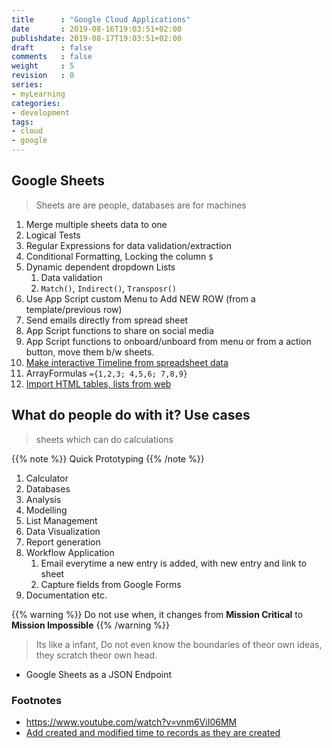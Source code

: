 ```yaml
---
title      : "Google Cloud Applications"
date       : 2019-08-16T19:03:51+02:00
publishdate: 2019-08-17T19:03:51+02:00
draft      : false
comments   : false
weight     : 5
revision   : 0
series:
- myLearning
categories:
- development
tags:
- cloud
- google
---
```


## Google Sheets

> Sheets are are people, databases are for machines


1. Merge multiple sheets data to one
2. Logical Tests
3. Regular Expressions for data validation/extraction
4. Conditional Formatting, Locking the column `$`
5. Dynamic dependent dropdown Lists
   1. Data validation
   2. `Match()`, `Indirect()`, `Transposr()`
6. Use App Script custom Menu to Add NEW ROW (from a template/previous row)
7. Send emails directly from spread sheet
8. App Script functions to share on social media
9. App Script functions to onboard/unboard from menu or from a action button, move them b/w sheets.
10. [Make interactive Timeline from spreadsheet data](https://youtu.be/elwQTp0aVpk)
11. ArrayFormulas `={1,2,3; 4,5,6; 7,8,9}`
12. [Import HTML tables, lists from web](https://support.google.com/docs/answer/3093339?hl=en)

## What do people do with it? Use cases

> sheets which can do calculations

{{% note %}}
Quick Prototyping
{{% /note %}}

1. Calculator
2. Databases
3. Analysis
4. Modelling
5. List Management
6. Data Visualization
7. Report generation
8. Workflow Application
   1. Email everytime a new entry is added, with new entry and link to sheet
   2. Capture fields from Google Forms
9.  Documentation etc.

{{% warning %}}
Do not use when, it changes from **Mission Critical** to **Mission Impossible**
{{% /warning %}}

> Its like a infant, Do not even know the boundaries of theor own ideas, they scratch theor own head.

* Google Sheets as a JSON Endpoint

### Footnotes

* https://www.youtube.com/watch?v=vnm6ViI06MM
* [Add created and modified time to records as they are created](https://www.youtube.com/watch?v=548dD3iXetg)